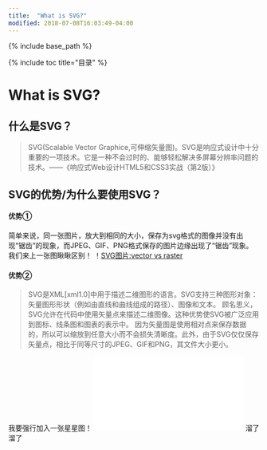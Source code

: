 ```yaml
---
title:  "What is SVG?"
modified: 2018-07-08T16:03:49-04:00
---
```

{% include base_path %}
 	 	  
{% include toc title="目录" %}
 	 	  
# What is SVG?
## 什么是SVG？
> SVG(Scalable Vector Graphice,可伸缩矢量图)。SVG是响应式设计中十分重要的一项技术。它是一种不会过时的、能够轻松解决多屏幕分辨率问题的技术。——《响应式Web设计HTML5和CSS3实战（第2版）》

## SVG的优势/为什么要使用SVG？
#### 优势①
简单来说，同一张图片，放大到相同的大小，保存为svg格式的图像并没有出现“锯齿”的现象，而JPEG、GIF、PNG格式保存的图片边缘出现了“锯齿”现象。
我们来上一张图瞅瞅区别！
！[SVG图片:vector vs raster](http://beyourowngraphicdesigner.co.uk/wp-content/uploads/2015/02/Vector-vs-Raster-25.png)
#### 优势②
> SVG是XML[xml1.0]中用于描述二维图形的语言。SVG支持三种图形对象：矢量图形形状（例如由直线和曲线组成的路径）、图像和文本。
  顾名思义，SVG允许在代码中使用矢量点来描述二维图像。这种优势使SVG被广泛应用到图标、线条图和图表的表示中。
 因为矢量图是使用相对点来保存数据的，所以可以缩放到任意大小而不会损失清晰度。此外，由于SVG仅仅保存矢量点，相比于同等尺寸的JPEG、GIF和PNG，其文件大小更小。

我要强行加入一张星星图！
![星星SVG图](/minimal-mistakes/images/star.xml) 
溜了溜了
